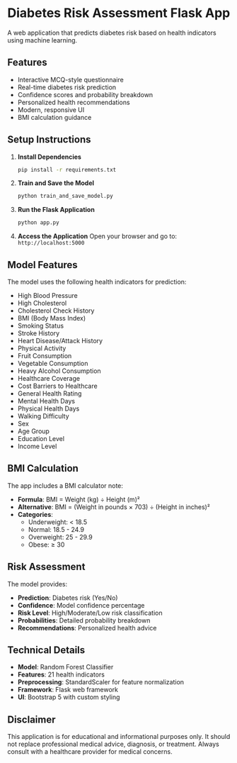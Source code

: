 # Diabetes Risk Assessment Flask App

A web application that predicts diabetes risk based on health indicators using machine learning.

## Features

- Interactive MCQ-style questionnaire
- Real-time diabetes risk prediction
- Confidence scores and probability breakdown
- Personalized health recommendations
- Modern, responsive UI
- BMI calculation guidance

## Setup Instructions

1. **Install Dependencies**
   ```bash
   pip install -r requirements.txt
   ```

2. **Train and Save the Model**
   ```bash
   python train_and_save_model.py
   ```

3. **Run the Flask Application**
   ```bash
   python app.py
   ```

4. **Access the Application**
   Open your browser and go to: `http://localhost:5000`

## Model Features

The model uses the following health indicators for prediction:

- High Blood Pressure
- High Cholesterol
- Cholesterol Check History
- BMI (Body Mass Index)
- Smoking Status
- Stroke History
- Heart Disease/Attack History
- Physical Activity
- Fruit Consumption
- Vegetable Consumption
- Heavy Alcohol Consumption
- Healthcare Coverage
- Cost Barriers to Healthcare
- General Health Rating
- Mental Health Days
- Physical Health Days
- Walking Difficulty
- Sex
- Age Group
- Education Level
- Income Level

## BMI Calculation

The app includes a BMI calculator note:
- **Formula**: BMI = Weight (kg) ÷ Height (m)²
- **Alternative**: BMI = (Weight in pounds × 703) ÷ (Height in inches)²
- **Categories**:
  - Underweight: < 18.5
  - Normal: 18.5 - 24.9
  - Overweight: 25 - 29.9
  - Obese: ≥ 30

## Risk Assessment

The model provides:
- **Prediction**: Diabetes risk (Yes/No)
- **Confidence**: Model confidence percentage
- **Risk Level**: High/Moderate/Low risk classification
- **Probabilities**: Detailed probability breakdown
- **Recommendations**: Personalized health advice

## Technical Details

- **Model**: Random Forest Classifier
- **Features**: 21 health indicators
- **Preprocessing**: StandardScaler for feature normalization
- **Framework**: Flask web framework
- **UI**: Bootstrap 5 with custom styling

## Disclaimer

This application is for educational and informational purposes only. It should not replace professional medical advice, diagnosis, or treatment. Always consult with a healthcare provider for medical concerns.

